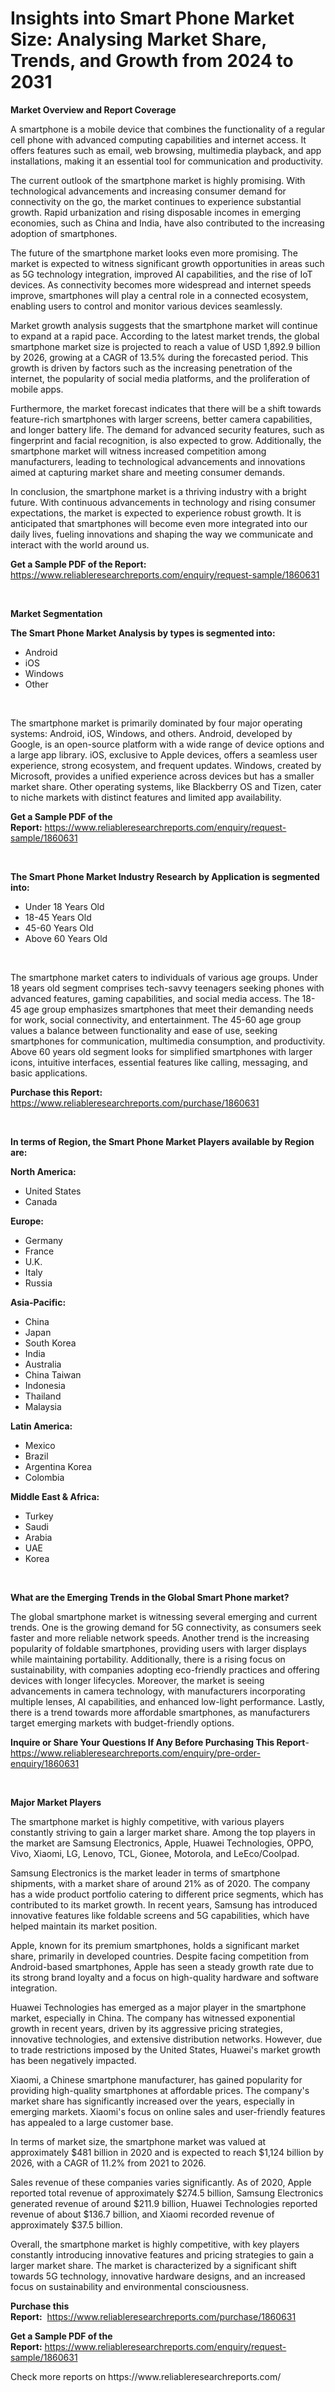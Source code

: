 <p><h1>Insights into Smart Phone Market Size: Analysing Market Share, Trends, and Growth from 2024 to 2031</h1></p><p><strong>Market Overview and Report Coverage</strong></p>
<p><p>A smartphone is a mobile device that combines the functionality of a regular cell phone with advanced computing capabilities and internet access. It offers features such as email, web browsing, multimedia playback, and app installations, making it an essential tool for communication and productivity.</p><p>The current outlook of the smartphone market is highly promising. With technological advancements and increasing consumer demand for connectivity on the go, the market continues to experience substantial growth. Rapid urbanization and rising disposable incomes in emerging economies, such as China and India, have also contributed to the increasing adoption of smartphones.</p><p>The future of the smartphone market looks even more promising. The market is expected to witness significant growth opportunities in areas such as 5G technology integration, improved AI capabilities, and the rise of IoT devices. As connectivity becomes more widespread and internet speeds improve, smartphones will play a central role in a connected ecosystem, enabling users to control and monitor various devices seamlessly.</p><p>Market growth analysis suggests that the smartphone market will continue to expand at a rapid pace. According to the latest market trends, the global smartphone market size is projected to reach a value of USD 1,892.9 billion by 2026, growing at a CAGR of 13.5% during the forecasted period. This growth is driven by factors such as the increasing penetration of the internet, the popularity of social media platforms, and the proliferation of mobile apps.</p><p>Furthermore, the market forecast indicates that there will be a shift towards feature-rich smartphones with larger screens, better camera capabilities, and longer battery life. The demand for advanced security features, such as fingerprint and facial recognition, is also expected to grow. Additionally, the smartphone market will witness increased competition among manufacturers, leading to technological advancements and innovations aimed at capturing market share and meeting consumer demands.</p><p>In conclusion, the smartphone market is a thriving industry with a bright future. With continuous advancements in technology and rising consumer expectations, the market is expected to experience robust growth. It is anticipated that smartphones will become even more integrated into our daily lives, fueling innovations and shaping the way we communicate and interact with the world around us.</p></p>
<p><strong>Get a Sample PDF of the Report:</strong> <a href="https://www.reliableresearchreports.com/enquiry/request-sample/1860631">https://www.reliableresearchreports.com/enquiry/request-sample/1860631</a></p>
<p>&nbsp;</p>
<p><strong>Market Segmentation</strong></p>
<p><strong>The Smart Phone Market Analysis by types is segmented into:</strong></p>
<p><ul><li>Android</li><li>iOS</li><li>Windows</li><li>Other</li></ul></p>
<p>&nbsp;</p>
<p><p>The smartphone market is primarily dominated by four major operating systems: Android, iOS, Windows, and others. Android, developed by Google, is an open-source platform with a wide range of device options and a large app library. iOS, exclusive to Apple devices, offers a seamless user experience, strong ecosystem, and frequent updates. Windows, created by Microsoft, provides a unified experience across devices but has a smaller market share. Other operating systems, like Blackberry OS and Tizen, cater to niche markets with distinct features and limited app availability.</p></p>
<p><strong>Get a Sample PDF of the Report:</strong>&nbsp;<a href="https://www.reliableresearchreports.com/enquiry/request-sample/1860631">https://www.reliableresearchreports.com/enquiry/request-sample/1860631</a></p>
<p>&nbsp;</p>
<p><strong>The Smart Phone Market Industry Research by Application is segmented into:</strong></p>
<p><ul><li>Under 18 Years Old</li><li>18-45 Years Old</li><li>45-60 Years Old</li><li>Above 60 Years Old</li></ul></p>
<p>&nbsp;</p>
<p><p>The smartphone market caters to individuals of various age groups. Under 18 years old segment comprises tech-savvy teenagers seeking phones with advanced features, gaming capabilities, and social media access. The 18-45 age group emphasizes smartphones that meet their demanding needs for work, social connectivity, and entertainment. The 45-60 age group values a balance between functionality and ease of use, seeking smartphones for communication, multimedia consumption, and productivity. Above 60 years old segment looks for simplified smartphones with larger icons, intuitive interfaces, essential features like calling, messaging, and basic applications.</p></p>
<p><strong>Purchase this Report:</strong>&nbsp; <a href="https://www.reliableresearchreports.com/purchase/1860631">https://www.reliableresearchreports.com/purchase/1860631</a></p>
<p>&nbsp;</p>
<p><strong>In terms of Region, the Smart Phone Market Players available by Region are:</strong></p>
<p>
    <p> <strong> North America: </strong>
        <ul>
            <li>United States</li>
            <li>Canada</li>
        </ul>
        </p> 
    <p> <strong> Europe: </strong>
        <ul>
            <li>Germany</li>
            <li>France</li>
            <li>U.K.</li>
            <li>Italy</li>
            <li>Russia</li>
        </ul>
        </p> 
    <p> <strong> Asia-Pacific: </strong>
        <ul>
            <li>China</li>
            <li>Japan</li>
            <li>South Korea</li>
            <li>India</li>
            <li>Australia</li>
            <li>China Taiwan</li>
            <li>Indonesia</li>
            <li>Thailand</li>
            <li>Malaysia</li>
        </ul>
        </p> 
    <p> <strong> Latin America: </strong>
        <ul>
            <li>Mexico</li>
            <li>Brazil</li>
            <li>Argentina Korea</li>
            <li>Colombia</li>
        </ul>
        </p> 
    <p> <strong> Middle East & Africa: </strong>
        <ul>
            <li>Turkey</li>
            <li>Saudi</li>
            <li>Arabia</li>
            <li>UAE</li>
            <li>Korea</li>
        </ul>
    </p>
    </p>
<p>&nbsp;</p>
<p><strong>What are the Emerging Trends in the Global Smart Phone market?</strong></p>
<p><p>The global smartphone market is witnessing several emerging and current trends. One is the growing demand for 5G connectivity, as consumers seek faster and more reliable network speeds. Another trend is the increasing popularity of foldable smartphones, providing users with larger displays while maintaining portability. Additionally, there is a rising focus on sustainability, with companies adopting eco-friendly practices and offering devices with longer lifecycles. Moreover, the market is seeing advancements in camera technology, with manufacturers incorporating multiple lenses, AI capabilities, and enhanced low-light performance. Lastly, there is a trend towards more affordable smartphones, as manufacturers target emerging markets with budget-friendly options.</p></p>
<p><strong>Inquire or Share Your Questions If Any Before Purchasing This Report</strong>- <a href="https://www.reliableresearchreports.com/enquiry/pre-order-enquiry/1860631">https://www.reliableresearchreports.com/enquiry/pre-order-enquiry/1860631</a></p>
<p>&nbsp;</p>
<p><strong>Major Market Players</strong></p>
<p><p>The smartphone market is highly competitive, with various players constantly striving to gain a larger market share. Among the top players in the market are Samsung Electronics, Apple, Huawei Technologies, OPPO, Vivo, Xiaomi, LG, Lenovo, TCL, Gionee, Motorola, and LeEco/Coolpad.</p><p>Samsung Electronics is the market leader in terms of smartphone shipments, with a market share of around 21% as of 2020. The company has a wide product portfolio catering to different price segments, which has contributed to its market growth. In recent years, Samsung has introduced innovative features like foldable screens and 5G capabilities, which have helped maintain its market position.</p><p>Apple, known for its premium smartphones, holds a significant market share, primarily in developed countries. Despite facing competition from Android-based smartphones, Apple has seen a steady growth rate due to its strong brand loyalty and a focus on high-quality hardware and software integration.</p><p>Huawei Technologies has emerged as a major player in the smartphone market, especially in China. The company has witnessed exponential growth in recent years, driven by its aggressive pricing strategies, innovative technologies, and extensive distribution networks. However, due to trade restrictions imposed by the United States, Huawei's market growth has been negatively impacted.</p><p>Xiaomi, a Chinese smartphone manufacturer, has gained popularity for providing high-quality smartphones at affordable prices. The company's market share has significantly increased over the years, especially in emerging markets. Xiaomi's focus on online sales and user-friendly features has appealed to a large customer base.</p><p>In terms of market size, the smartphone market was valued at approximately $481 billion in 2020 and is expected to reach $1,124 billion by 2026, with a CAGR of 11.2% from 2021 to 2026.</p><p>Sales revenue of these companies varies significantly. As of 2020, Apple reported total revenue of approximately $274.5 billion, Samsung Electronics generated revenue of around $211.9 billion, Huawei Technologies reported revenue of about $136.7 billion, and Xiaomi recorded revenue of approximately $37.5 billion.</p><p>Overall, the smartphone market is highly competitive, with key players constantly introducing innovative features and pricing strategies to gain a larger market share. The market is characterized by a significant shift towards 5G technology, innovative hardware designs, and an increased focus on sustainability and environmental consciousness.</p></p>
<p><strong>Purchase this Report:</strong>&nbsp;&nbsp;<a href="https://www.reliableresearchreports.com/purchase/1860631">https://www.reliableresearchreports.com/purchase/1860631</a></p>
<p></p>
<p><strong>Get a Sample PDF of the Report:</strong>&nbsp;<a href="https://www.reliableresearchreports.com/enquiry/request-sample/1860631">https://www.reliableresearchreports.com/enquiry/request-sample/1860631</a></p>
<p>Check more reports on https://www.reliableresearchreports.com/</p>